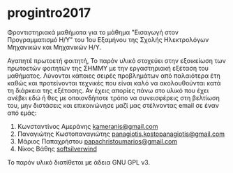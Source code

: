 # progintro2017
Φροντιστηριακά μαθήματα για το μάθημα "Εισαγωγή στον Προγραμματισμό Η/Υ" του 1ου Εξαμήνου της Σχολής Ηλεκτρολόγων Μηχανικών και Μηχανικών Η/Υ. 

Αγαπητέ πρωτοετή φοιτητή, 
Το παρόν υλικό στοχεύει στην εξοικείωση των πρωτοετών φοιτητών της ΣΗΜΜΥ με την εργαστηριακή εξέταση του μαθήματος. Λύνονται κάποιες σειρές προβλημάτων από παλαιότερα έτη καθώς και προτείνονται τεχνικές που είναι καλό να ακολουθούνται κατά τη διάρκεια της εξέτασης. Αν έχεις απορίες πάνω στο υλικό που έχει ανέβει εδώ ή θες με οποιονδήποτε τρόπο να συνεισφέρεις στη βελτίωση του, μην διστάσεις και επικοινώνησε μαζί μας στέλνοντας email σε έναν από εμάς:
1. Κωνσταντίνος Αμεράνης [kameranis@gmail.com](mailto:kameranis@gmail.com)
2. Παναγιώτης Κωστοπαναγιώτης [panagiotis.kostopanagiotis@gmail.com](mailto:panagiotis.kostopanagiotis@gmail.com)
3. Μάριος Παπαχρήστου [papachristoumarios@gmail.com](mailto:papachristoumarios@gmail.com)
4. Νίκος Βάθης [softsilverwind](https://github.com/softsilverwind)

Το παρόν υλικό διατίθεται με άδεια GNU GPL v3.
